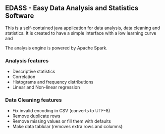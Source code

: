 ## EDASS - Easy Data Analysis and Statistics Software

This is a self-contained java application for data analysis, data cleaning and statistics. It is created to have a simple interface with a low learning curve and 

The analysis engine is powered by Apache Spark.

### Analysis features
- Descriptive statistics
- Correlation
- Histograms and frequency distributions
- Linear and Non-linear regression

### Data Cleaning features
- Fix invalid encoding in CSV (converts to UTF-8)
- Remove duplicate rows
- Remove missing values or fill them with defaults
- Make data tablular (removes extra rows and columns)
